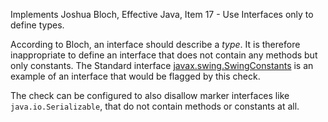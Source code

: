 Implements Joshua Bloch, Effective Java, Item 17 - Use Interfaces only
to define types.

According to Bloch, an interface should describe a *type*. It is
therefore inappropriate to define an interface that does not contain any
methods but only constants. The Standard interface
[javax.swing.SwingConstants](https://docs.oracle.com/javase/8/docs/api/javax/swing/SwingConstants.html)
is an example of an interface that would be flagged by this check.

The check can be configured to also disallow marker interfaces like
`java.io.Serializable`, that do not contain methods or constants at all.
